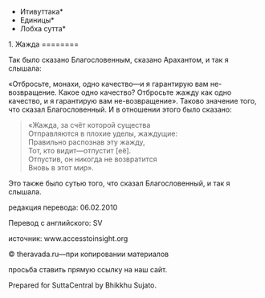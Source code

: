 * Итивуттака*
* Единицы*
* Лобха сутта*

1\. Жажда
\=\=\=\=\=\=\=\=

Так было сказано Благословенным, сказано Арахантом, и так я слышала:

«Отбросьте, монахи, одно качество—и я гарантирую вам не\-возвращение\. Какое одно качество? Отбросьте жажду как одно качество, и я гарантирую вам не\-возвращение»\. Таково значение того, что сказал Благословенный\. И в отношении этого было сказано:

> «Жажда, за счёт которой существа  
> Отправляются в плохие уделы, жаждущие:  
> Правильно распознав эту жажду,  
> Тот, кто видит—отпустит \[её\]\.  
> Отпустив, он никогда не возвратится  
> Вновь в этот мир»\.

Это также было сутью того, что сказал Благословенный, и так я слышала\.

редакция перевода: 06\.02\.2010

Перевод с английского: SV

источник: www\.accesstoinsight\.org

© theravada\.ru—при копировании материалов

просьба ставить прямую ссылку на наш сайт\.

Prepared for SuttaCentral by Bhikkhu Sujato\.